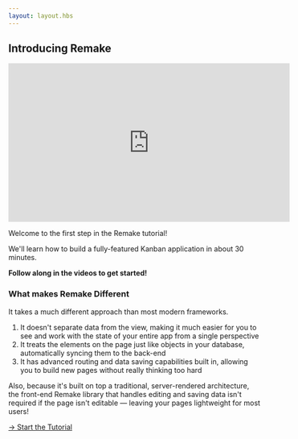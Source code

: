 ```yaml
---
layout: layout.hbs
---
```


## Introducing Remake

<iframe width="560" height="315" src="https://www.youtube-nocookie.com/embed/WxYUYSQBE4A" frameborder="0" allow="accelerometer; autoplay; encrypted-media; gyroscope; picture-in-picture" allowfullscreen></iframe>

Welcome to the first step in the Remake tutorial!

We'll learn how to build a fully-featured Kanban application in about 30 minutes.

**Follow along in the videos to get started!**

### What makes Remake Different

It takes a much different approach than most modern frameworks.

1. It doesn't separate data from the view, making it much easier for you to see and work with the state of your entire app from a single perspective
2. It treats the elements on the page just like objects in your database, automatically syncing them to the back-end
3. It has advanced routing and data saving capabilities built in, allowing you to build new pages without really thinking too hard

Also, because it's built on top a traditional, server-rendered architecture, the front-end Remake library that handles editing and saving data isn't required if the page isn't editable — leaving your pages lightweight for most users!

<div class="spacer--8"></div>

<a class="slanted-link" href="/installing-and-setting-up-remake/"><span>&rarr; Start the Tutorial</span></a>


